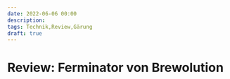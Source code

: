```yaml
---
date: 2022-06-06 00:00
description: 
tags: Technik,Review,Gärung
draft: true
---
```

# Review: Ferminator von Brewolution


